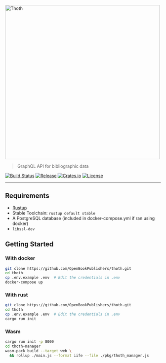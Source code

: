 <img src="https://www.openbookpublishers.com/shopimages/thoth.png" alt="Thoth" height="500" />

> GraphQL API for bibliographic data

[![Build Status](https://travis-ci.com/openbookpublishers/thoth.svg?branch=master)](https://travis-ci.com/openbookpublishers/thoth)
[![Release](https://img.shields.io/github/release/openbookpublishers/thoth.svg?colorB=58839b&maxAge=86400)](https://github.com/openbookpublishers/thoth/releases)
[![Crates.io](https://img.shields.io/crates/v/thoth.svg?maxAge=86400)](https://crates.io/crates/thoth)
[![License](https://img.shields.io/github/license/openbookpublishers/thoth.svg?colorB=blue)](https://github.com/openbookpublishers/thoth/blob/master/LICENSE)

---

## Requirements

- [Rustup](https://rustup.rs/)
- Stable Toolchain: `rustup default stable`
- A PostgreSQL database (included in docker-compose.yml if ran using docker)
- `libssl-dev`

## Getting Started

### With docker


```sh
git clone https://github.com/OpenBookPublishers/thoth.git
cd thoth
cp .env.example .env  # Edit the credentials in .env
docker-compose up
```

### With rust


```sh
git clone https://github.com/OpenBookPublishers/thoth.git
cd thoth
cp .env.example .env  # Edit the credentials in .env
cargo run init
```

### Wasm

```sh
cargo run init -p 8000
cd thoth-manager
wasm-pack build --target web \
  && rollup ./main.js --format iife --file ./pkg/thoth_manager.js
```
